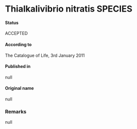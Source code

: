 Thialkalivibrio nitratis SPECIES
=======

#### Status
ACCEPTED

#### According to
The Catalogue of Life, 3rd January 2011

#### Published in
null

#### Original name
null

### Remarks
null